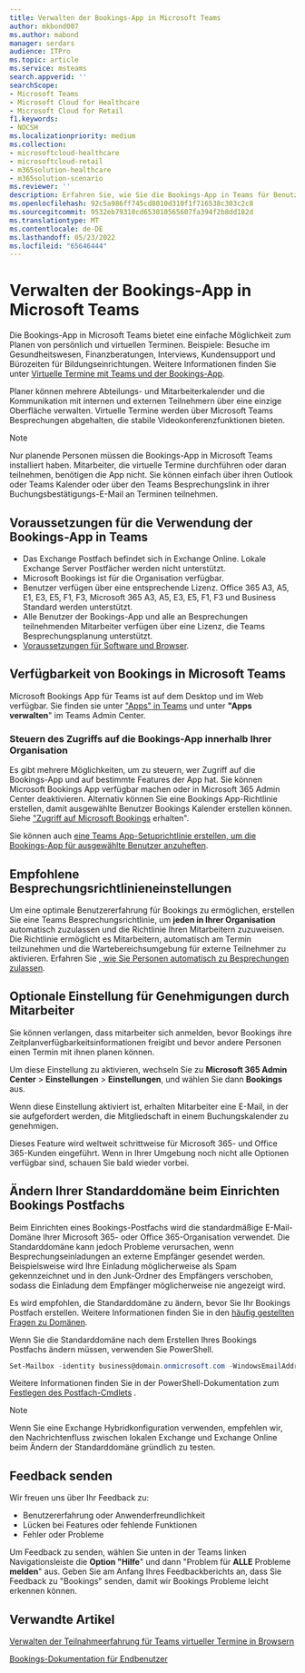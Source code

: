```yaml
---
title: Verwalten der Bookings-App in Microsoft Teams
author: mkbond007
ms.author: mabond
manager: serdars
audience: ITPro
ms.topic: article
ms.service: msteams
search.appverid: ''
searchScope:
- Microsoft Teams
- Microsoft Cloud for Healthcare
- Microsoft Cloud for Retail
f1.keywords:
- NOCSH
ms.localizationpriority: medium
ms.collection:
- microsoftcloud-healthcare
- microsoftcloud-retail
- m365solution-healthcare
- m365solution-scenario
ms.reviewer: ''
description: Erfahren Sie, wie Sie die Bookings-App in Teams für Benutzer in Ihrer Organisation verwalten.
ms.openlocfilehash: 92c5a986ff745cd8010d310f1f716538c303c2c8
ms.sourcegitcommit: 9532eb79310cd653010565607fa394f2b8dd182d
ms.translationtype: MT
ms.contentlocale: de-DE
ms.lasthandoff: 05/23/2022
ms.locfileid: "65646444"
---
```

# <a name="manage-the-bookings-app-in-microsoft-teams"></a>Verwalten der Bookings-App in Microsoft Teams

Die Bookings-App in Microsoft Teams bietet eine einfache Möglichkeit zum Planen von persönlich und virtuellen Terminen. Beispiele: Besuche im Gesundheitswesen, Finanzberatungen, Interviews, Kundensupport und Bürozeiten für Bildungseinrichtungen. Weitere Informationen finden Sie unter [Virtuelle Termine mit Teams und der Bookings-App](expand-teams-across-your-org/bookings-virtual-visits.md).

Planer können mehrere Abteilungs- und Mitarbeiterkalender und die Kommunikation mit internen und externen Teilnehmern über eine einzige Oberfläche verwalten. Virtuelle Termine werden über Microsoft Teams Besprechungen abgehalten, die stabile Videokonferenzfunktionen bieten.

> [!NOTE]
> Nur planende Personen müssen die Bookings-App in Microsoft Teams installiert haben. Mitarbeiter, die virtuelle Termine durchführen oder daran teilnehmen, benötigen die App nicht. Sie können einfach über ihren Outlook oder Teams Kalender oder über den Teams Besprechungslink in ihrer Buchungsbestätigungs-E-Mail an Terminen teilnehmen.

## <a name="prerequisites-to-use-the-bookings-app-in-teams"></a>Voraussetzungen für die Verwendung der Bookings-App in Teams

* Das Exchange Postfach befindet sich in Exchange Online. Lokale Exchange Server Postfächer werden nicht unterstützt.
* Microsoft Bookings ist für die Organisation verfügbar.
* Benutzer verfügen über eine entsprechende Lizenz. Office 365 A3, A5, E1, E3, E5, F1, F3, Microsoft 365 A3, A5, E3, E5, F1, F3 und Business Standard werden unterstützt.
* Alle Benutzer der Bookings-App und alle an Besprechungen teilnehmenden Mitarbeiter verfügen über eine Lizenz, die Teams Besprechungsplanung unterstützt.
* [Voraussetzungen für Software und Browser](hardware-requirements-for-the-teams-app.md).

## <a name="availability-of-bookings-in-teams"></a>Verfügbarkeit von Bookings in Microsoft Teams

Microsoft Bookings App für Teams ist auf dem Desktop und im Web verfügbar. Sie finden sie unter ["Apps" in Teams](https://teams.microsoft.com/l/app/4c4ec2e8-4a2c-4bce-8d8f-00fc664a4e5b?source=store-copy-link) und unter **"Apps verwalten**" im Teams Admin Center.

### <a name="control-access-to-bookings-within-your-organization"></a>Steuern des Zugriffs auf die Bookings-App innerhalb Ihrer Organisation

Es gibt mehrere Möglichkeiten, um zu steuern, wer Zugriff auf die Bookings-App und auf bestimmte Features der App hat. Sie können Microsoft Bookings App verfügbar machen oder in Microsoft 365 Admin Center deaktivieren. Alternativ können Sie eine Bookings App-Richtlinie erstellen, damit ausgewählte Benutzer Bookings Kalender erstellen können. Siehe ["Zugriff auf Microsoft Bookings](/microsoft-365/bookings/get-access) erhalten".

Sie können auch [eine Teams App-Setuprichtlinie erstellen, um die Bookings-App für ausgewählte Benutzer anzuheften](teams-app-setup-policies.md).

## <a name="recommended-meeting-policy-settings"></a>Empfohlene Besprechungsrichtlinieneinstellungen

Um eine optimale Benutzererfahrung für Bookings zu ermöglichen, erstellen Sie eine Teams Besprechungsrichtlinie, um **jeden in Ihrer Organisation** automatisch zuzulassen und die Richtlinie Ihren Mitarbeitern zuzuweisen. Die Richtlinie ermöglicht es Mitarbeitern, automatisch am Termin teilzunehmen und die Wartebereichsumgebung für externe Teilnehmer zu aktivieren. Erfahren Sie [, wie Sie Personen automatisch zu Besprechungen zulassen](meeting-policies-participants-and-guests.md#automatically-admit-people).

## <a name="optional-staff-approvals-setting"></a>Optionale Einstellung für Genehmigungen durch Mitarbeiter

Sie können verlangen, dass mitarbeiter sich anmelden, bevor Bookings ihre Zeitplanverfügbarkeitsinformationen freigibt und bevor andere Personen einen Termin mit ihnen planen können.

Um diese Einstellung zu aktivieren, wechseln Sie zu **Microsoft 365 Admin Center** \> **Einstellungen** \> **Einstellungen**, und wählen Sie dann **Bookings** aus.

Wenn diese Einstellung aktiviert ist, erhalten Mitarbeiter eine E-Mail, in der sie aufgefordert werden, die Mitgliedschaft in einem Buchungskalender zu genehmigen.  

Dieses Feature wird weltweit schrittweise für Microsoft 365- und Office 365-Kunden eingeführt. Wenn in Ihrer Umgebung noch nicht alle Optionen verfügbar sind, schauen Sie bald wieder vorbei.

## <a name="changing-your-default-domain-when-setting-up-bookings-mailbox"></a>Ändern Ihrer Standarddomäne beim Einrichten Bookings Postfachs

Beim Einrichten eines Bookings-Postfachs wird die standardmäßige E-Mail-Domäne Ihrer Microsoft 365- oder Office 365-Organisation verwendet. Die Standarddomäne kann jedoch Probleme verursachen, wenn Besprechungseinladungen an externe Empfänger gesendet werden. Beispielsweise wird Ihre Einladung möglicherweise als Spam gekennzeichnet und in den Junk-Ordner des Empfängers verschoben, sodass die Einladung dem Empfänger möglicherweise nie angezeigt wird.

Es wird empfohlen, die Standarddomäne zu ändern, bevor Sie Ihr Bookings Postfach erstellen. Weitere Informationen finden Sie in den [häufig gestellten Fragen zu Domänen](/microsoft-365/admin/setup/domains-faq#how-do-i-set-or-change-the-default-domain-in-office-365).

Wenn Sie die Standarddomäne nach dem Erstellen Ihres Bookings Postfachs ändern müssen, verwenden Sie PowerShell.

```PowerShell
Set-Mailbox -identity business@domain.onmicrosoft.com -WindowsEmailAddress business@domain.com -EmailAddresses business@domain.com
```

Weitere Informationen finden Sie in der PowerShell-Dokumentation zum [Festlegen des Postfach-Cmdlets](/powershell/module/exchange/mailboxes/set-mailbox) .

> [!NOTE]
> Wenn Sie eine Exchange Hybridkonfiguration verwenden, empfehlen wir, den Nachrichtenfluss zwischen lokalen Exchange und Exchange Online beim Ändern der Standarddomäne gründlich zu testen.

## <a name="send-feedback"></a>Feedback senden

Wir freuen uns über Ihr Feedback zu:

* Benutzererfahrung oder Anwenderfreundlichkeit
* Lücken bei Features oder fehlende Funktionen
* Fehler oder Probleme
  
Um Feedback zu senden, wählen Sie unten in der Teams linken Navigationsleiste die **Option "Hilfe**" und dann "Problem für **ALLE** Probleme **melden**" aus. Geben Sie am Anfang Ihres Feedbackberichts an, dass Sie Feedback zu "Bookings" senden, damit wir Bookings Probleme leicht erkennen können.

## <a name="related-articles"></a>Verwandte Artikel

[Verwalten der Teilnahmeerfahrung für Teams virtueller Termine in Browsern](expand-teams-across-your-org/browser-join.md)


  [Bookings-Dokumentation für Endbenutzer](https://support.office.com/article/apps-and-services-cc1fba57-9900-4634-8306-2360a40c665b?ui=en-US&rs=en-US&ad=US#PickTab=Bookings)
